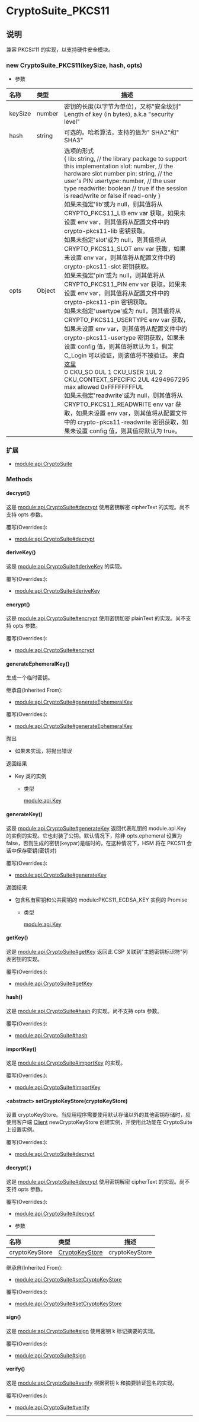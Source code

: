 # CryptoSuite_PKCS11

## 说明

兼容 PKCS#11 的实现，以支持硬件安全模块。

### new CryptoSuite_PKCS11(keySize, hash, opts)

- 参数

| 名称    | 类型   | 描述                                                                                                                                                                                                                                                                                                                                                                                                                                                                                                                                                                                                                                                                                                                                                                                                                                                                                                                                                                                                                                                                                                                                                                                                                                                                                                                                                                                      |
| :------ | :----- | ----------------------------------------------------------------------------------------------------------------------------------------------------------------------------------------------------------------------------------------------------------------------------------------------------------------------------------------------------------------------------------------------------------------------------------------------------------------------------------------------------------------------------------------------------------------------------------------------------------------------------------------------------------------------------------------------------------------------------------------------------------------------------------------------------------------------------------------------------------------------------------------------------------------------------------------------------------------------------------------------------------------------------------------------------------------------------------------------------------------------------------------------------------------------------------------------------------------------------------------------------------------------------------------------------------------------------------------------------------------------------------------- |
| keySize | number | 密钥的长度(以字节为单位)，又称"安全级别"<br>Length of key (in bytes), a.k.a "security level"                                                                                                                                                                                                                                                                                                                                                                                                                                                                                                                                                                                                                                                                                                                                                                                                                                                                                                                                                                                                                                                                                                                                                                                                                                                                                              |
| hash    | string | 可选的。哈希算法，支持的值为" SHA2"和" SHA3"                                                                                                                                                                                                                                                                                                                                                                                                                                                                                                                                                                                                                                                                                                                                                                                                                                                                                                                                                                                                                                                                                                                                                                                                                                                                                                                                              |
| opts    | Object | 选项的形式<br>{ lib: string, // the library package to support this implementation slot: number, // the hardware slot number pin: string, // the user's PIN usertype: number, // the user type readwrite: boolean // true if the session is read/write or false if read-only }<br>如果未指定'lib'或为 null，则其值将从 CRYPTO_PKCS11_LIB env var 获取，如果未设置 env var，则其值将从配置文件中的 crypto-pkcs11-lib 密钥获取。<br>如果未指定'slot'或为 null，则其值将从 CRYPTO_PKCS11_SLOT env var 获取，如果未设置 env var，则其值将从配置文件中的 crypto-pkcs11-slot 密钥获取。<br>如果未指定'pin'或为 null，则其值将从 CRYPTO_PKCS11_PIN env var 获取，如果未设置 env var，则其值将从配置文件中的 crypto-pkcs11-pin 密钥获取。<br>如果未指定'usertype'或为 null，则其值将从 CRYPTO_PKCS11_USERTYPE env var 获取，如果未设置 env var，则其值将从配置文件中的 crypto-pkcs11-usertype 密钥获取，如果未设置 config 值，则其值将默认为 1。假定 C_Login 可以验证，则该值将不被验证。 来自[这里](http://docs.oasis-open.org/pkcs11/pkcs11-base/v2.40/os/pkcs11-base-v2.40-os.html)<br>0 CKU_SO 0UL 1 CKU_USER 1UL 2 CKU_CONTEXT_SPECIFIC 2UL 4294967295 max allowed 0xFFFFFFFFUL<br>如果未指定'readwrite'或为 null，则其值将从 CRYPTO_PKCS11_READWRITE env var 获取，如果未设置 env var，则其值将从配置文件中的 crypto-pkcs11-readwrite 密钥获取，如果未设置 config 值，则其值将默认为 true。 |

### 扩展

- [module:api.CryptoSuite](https://hyperledger.github.io/fabric-sdk-node/release-1.4/module-api.CryptoSuite.html)

### Methods

#### decrypt()

这是 [module:api.CryptoSuite#decrypt](https://hyperledger.github.io/fabric-sdk-node/release-1.4/module-api.CryptoSuite.html#decrypt) 使用密钥解密 cipherText 的实现。尚不支持 opts 参数。

覆写(Overrides:):

- [module:api.CryptoSuite#decrypt](https://hyperledger.github.io/fabric-sdk-node/release-1.4/module-api.CryptoSuite.html#decrypt)

#### deriveKey()

这是 [module:api.CryptoSuite#deriveKey](https://hyperledger.github.io/fabric-sdk-node/release-1.4/module-api.CryptoSuite.html#deriveKey) 的实现。

覆写(Overrides:):

- [module:api.CryptoSuite#deriveKey](https://hyperledger.github.io/fabric-sdk-node/release-1.4/module-api.CryptoSuite.html#deriveKey)

#### encrypt()

这是 [module:api.CryptoSuite#encrypt](https://hyperledger.github.io/fabric-sdk-node/release-1.4/module-api.CryptoSuite.html#encrypt) 使用密钥加密 plainText 的实现。尚不支持 opts 参数。

覆写(Overrides:):

- [module:api.CryptoSuite#encrypt](https://hyperledger.github.io/fabric-sdk-node/release-1.4/module-api.CryptoSuite.html#encrypt)

#### generateEphemeralKey()

生成一个临时密钥。

继承自(Inherited From):

- [module:api.CryptoSuite#generateEphemeralKey](https://hyperledger.github.io/fabric-sdk-node/release-1.4/module-api.CryptoSuite.html#generateEphemeralKey)

覆写(Overrides:):

- [module:api.CryptoSuite#generateEphemeralKey](https://hyperledger.github.io/fabric-sdk-node/release-1.4/module-api.CryptoSuite.html#generateEphemeralKey)

抛出

- 如果未实现，将抛出错误

返回结果

- Key 类的实例

  - 类型

    [module:api.Key](https://hyperledger.github.io/fabric-sdk-node/release-1.4/module-api.Key.html)

#### generateKey()

这是 [module:api.CryptoSuite#generateKey](https://hyperledger.github.io/fabric-sdk-node/release-1.4/module-api.CryptoSuite.html#generateKey) 返回代表私钥的 module.api.Key 的实例的实现。它也封装了公钥。默认情况下，除非 opts.ephemeral 设置为 false，否则生成的密钥(keypar)是临时的，在这种情况下，HSM 将在 PKCS11 会话中保存密钥(密钥对)

覆写(Overrides:):

- [module:api.CryptoSuite#generateKey](https://hyperledger.github.io/fabric-sdk-node/release-1.4/module-api.CryptoSuite.html#generateKey)

返回结果

- 包含私有密钥和公共密钥的 module:PKCS11_ECDSA_KEY 实例的 Promise

  - 类型

    [module:api.Key](https://hyperledger.github.io/fabric-sdk-node/release-1.4/module-api.Key.html)

#### getKey()

这是 [module:api.CryptoSuite#getKey](https://hyperledger.github.io/fabric-sdk-node/release-1.4/module-api.CryptoSuite.html#getKey) 返回此 CSP 关联到"主题密钥标识符"列表密钥的实现。

覆写(Overrides:):

- [module:api.CryptoSuite#getKey](https://hyperledger.github.io/fabric-sdk-node/release-1.4/module-api.CryptoSuite.html#getKey)

#### hash()

这是 [module:api.CryptoSuite#hash](https://hyperledger.github.io/fabric-sdk-node/release-1.4/module-api.CryptoSuite.html#hash) 的实现。尚不支持 opts 参数。

覆写(Overrides:):

- [module:api.CryptoSuite#hash](https://hyperledger.github.io/fabric-sdk-node/release-1.4/module-api.CryptoSuite.html#hash)

#### importKey()

这是 [module:api.CryptoSuite#importKey](https://hyperledger.github.io/fabric-sdk-node/release-1.4/module-api.CryptoSuite.html#importKey) 的实现。

覆写(Overrides:):

- [module:api.CryptoSuite#importKey](https://hyperledger.github.io/fabric-sdk-node/release-1.4/module-api.CryptoSuite.html#importKey)

#### &lt;abstract&gt; setCryptoKeyStore(cryptoKeyStore)

设置 cryptoKeyStore。当应用程序需要使用默认存储以外的其他密钥存储时，应使用客户端 [Client](https://hyperledger.github.io/fabric-sdk-node/release-1.4/Client.html) newCryptoKeyStore 创建实例，并使用此功能在 CryptoSuite 上设置实例。

覆写(Overrides:):

- [module:api.CryptoSuite#decrypt](https://hyperledger.github.io/fabric-sdk-node/release-1.4/module-api.CryptoSuite.html#decrypt)

#### decrypt( )

这是 [module:api.CryptoSuite#decrypt](https://hyperledger.github.io/fabric-sdk-node/release-1.4/module-api.CryptoSuite.html#decrypt) 使用密钥解密 cipherText 的实现。尚不支持 opts 参数。

覆写(Overrides:):

- [module:api.CryptoSuite#decrypt](https://hyperledger.github.io/fabric-sdk-node/release-1.4/module-api.CryptoSuite.html#decrypt)

- 参数

| 名称           | 类型                                                                                            | 描述           |
| :------------- | :---------------------------------------------------------------------------------------------- | -------------- |
| cryptoKeyStore | [CryptoKeyStore](https://hyperledger.github.io/fabric-sdk-node/release-1.4/CryptoKeyStore.html) | cryptoKeyStore |

继承自(Inherited From):

- [module:api.CryptoSuite#setCryptoKeyStore](https://hyperledger.github.io/fabric-sdk-node/release-1.4/module-api.CryptoSuite.html#setCryptoKeyStore)

覆写(Overrides:):

- [module:api.CryptoSuite#setCryptoKeyStore](https://hyperledger.github.io/fabric-sdk-node/release-1.4/module-api.CryptoSuite.html#setCryptoKeyStore)

#### sign()

这是 [module:api.CryptoSuite#sign](https://hyperledger.github.io/fabric-sdk-node/release-1.4/module-api.CryptoSuite.html#sign) 使用密钥 k 标记摘要的实现。

覆写(Overrides:):

- [module:api.CryptoSuite#sign](https://hyperledger.github.io/fabric-sdk-node/release-1.4/module-api.CryptoSuite.html#sign)

#### verify()

这是 [module:api.CryptoSuite#verify](https://hyperledger.github.io/fabric-sdk-node/release-1.4/module-api.CryptoSuite.html#verify) 根据密钥 k 和摘要验证签名的实现。

覆写(Overrides:):

- [module:api.CryptoSuite#verify](https://hyperledger.github.io/fabric-sdk-node/release-1.4/module-api.CryptoSuite.html#verify)

---
